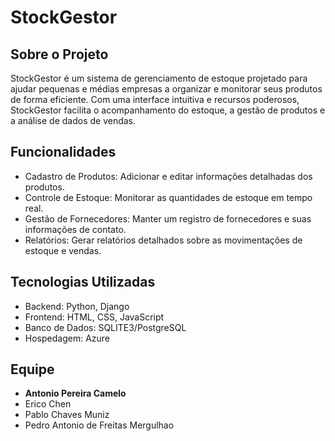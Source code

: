 # StockGestor

## Sobre o Projeto
StockGestor é um sistema de gerenciamento de estoque projetado para ajudar pequenas e médias empresas a organizar e monitorar seus produtos de forma eficiente. Com uma interface intuitiva e recursos poderosos, StockGestor facilita o acompanhamento do estoque, a gestão de produtos e a análise de dados de vendas.

## Funcionalidades
- <bold>Cadastro de Produtos</bold>: Adicionar e editar informações detalhadas dos produtos.
- <bold>Controle de Estoque</bold>: Monitorar as quantidades de estoque em tempo real.
- <bold>Gestão de Fornecedores</bold>: Manter um registro de fornecedores e suas informações de contato.
- <bold>Relatórios</bold>: Gerar relatórios detalhados sobre as movimentações de estoque e vendas.

## Tecnologias Utilizadas
- <bold>Backend</bold>: Python, Django
- <bold>Frontend</bold>: HTML, CSS, JavaScript 
- <bold>Banco de Dados</bold>:  SQLITE3/PostgreSQL
- <bold>Hospedagem</bold>: Azure

## Equipe
<ul>
  <li><b>Antonio Pereira Camelo</b></li>
  <li>Erico Chen</li>
  <li>Pablo Chaves Muniz</li>
  <li>Pedro Antonio de Freitas Mergulhao</li>
</ul>
